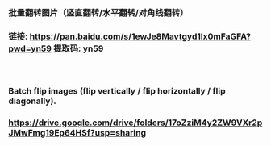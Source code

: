 ### 批量翻转图片（竖直翻转/水平翻转/对角线翻转）
### 链接: https://pan.baidu.com/s/1ewJe8Mavtgyd1lx0mFaGFA?pwd=yn59 提取码: yn59<br><br><br>

### Batch flip images (flip vertically / flip horizontally / flip diagonally).
### https://drive.google.com/drive/folders/17oZziM4y2ZW9VXr2pJMwFmg19Ep64HSf?usp=sharing

